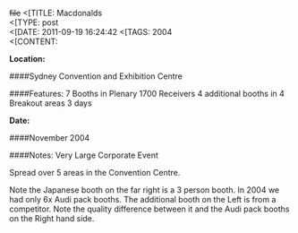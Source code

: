 ~~file~~
<[TITLE: 	Macdonalds	
<[TYPE: 	post	
<[DATE: 	2011-09-19 16:24:42	
<[TAGS: 	2004	
<[CONTENT: 	

**Location:**




 ####Sydney Convention and Exhibition Centre



####Features:
 7 Booths in Plenary
 1700 Receivers
 4 additional booths in 4 Breakout areas
 3 days


**Date:**




 ####November 2004



####Notes:
 Very Large Corporate Event



Spread over 5 areas in the Convention Centre.





Note the Japanese booth on the far right is a 3 person booth. In 2004 we had only 6x Audi pack booths.
 The additional booth on the Left is from a competitor. Note the quality difference between it and the Audi pack booths on the Right hand side.








